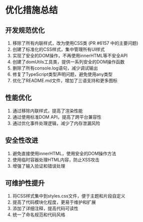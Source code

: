 # 优化措施总结

## 开发规范优化

1. 移除了所有内联样式，改为使用CSS类 (PR #6157 中的主要问题)
2. 创建了标准化的CSS样式，集中管理所有UI样式
3. 实现了安全的DOM操作，不再使用innerHTML等不安全API
4. 创建了domUtils工具类，提供一系列安全的DOM操作函数
5. 删除了所有console.log语句，减少调试输出
6. 修复了TypeScript类型声明问题，避免使用any类型
7. 优化了README.md文件，增加了三语支持和更多图标

## 性能优化

1. 通过移除内联样式，提高了渲染性能
2. 通过使用标准DOM API，提高了跨平台兼容性
3. 通过优化事件处理逻辑，减少了内存泄漏风险

## 安全性改进

1. 避免直接使用innerHTML，使用安全的DOM操作方法
2. 使用临时容器处理HTML内容，防止XSS攻击
3. 增强了输入验证和错误处理

## 可维护性提升

1. 将CSS样式集中到styles.css文件，便于主题和片段自定义
2. 提高了代码模块化程度，更易于维护和扩展
3. 添加了详细注释，提高代码可读性
4. 统一了命名规范和代码风格

